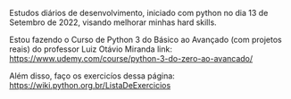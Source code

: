 Estudos diários de desenvolvimento, iniciado com python no dia 13 de Setembro de 2022, visando melhorar minhas hard skills.

Estou fazendo o Curso de Python 3 do Básico ao Avançado (com projetos reais) do professor Luiz Otávio Miranda
link: https://www.udemy.com/course/python-3-do-zero-ao-avancado/

Além disso, faço os exercicíos dessa página: https://wiki.python.org.br/ListaDeExercicios
